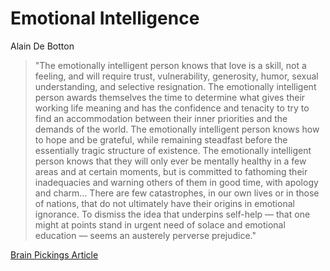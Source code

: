# Emotional Intelligence

Alain De Botton

> "The emotionally intelligent person knows that love is a skill, not a feeling, and will require trust, vulnerability, generosity, humor, sexual understanding, and selective resignation. The emotionally intelligent person awards themselves the time to determine what gives their working life meaning and has the confidence and tenacity to try to find an accommodation between their inner priorities and the demands of the world. The emotionally intelligent person knows how to hope and be grateful, while remaining steadfast before the essentially tragic structure of existence. The emotionally intelligent person knows that they will only ever be mentally healthy in a few areas and at certain moments, but is committed to fathoming their inadequacies and warning others of them in good time, with apology and charm… There are few catastrophes, in our own lives or in those of nations, that do not ultimately have their origins in emotional ignorance. To dismiss the idea that underpins self-help — that one might at points stand in urgent need of solace and emotional education — seems an austerely perverse prejudice."

[Brain Pickings Article](https://www.brainpickings.org/2019/11/25/the-school-of-life-book/)

